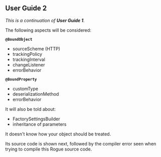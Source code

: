 ## User Guide 2

*This is a continuation of **User Guide 1**.*

The following aspects will be considered:
<br/>

**`@BoundObject`**
- sourceScheme (HTTP)
- trackingPolicy
- trackingInterval
- changeListener
- errorBehavior

**`@BoundProperty`**
- customType
- deserializationMethod
- errorBehavior


It will also be told about:
- FactorySettingsBuilder
- inheritance of parameters




It doesn't know how your object should be treated.


Its source code is shown next, followed by the compiler error seen when trying to compile this Rogue source code.
